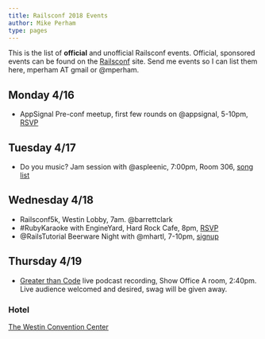 ```yaml
---
title: Railsconf 2018 Events
author: Mike Perham
type: pages
---
```


This is the list of **official** and unofficial Railsconf events.  Official,
sponsored events can be found on the [Railsconf](http://railsconf.com/) site.
Send me events so I can list them here, mperham AT gmail or @mperham.

## Monday 4/16

* AppSignal Pre-conf meetup, first few rounds on @appsignal, 5-10pm, [RSVP](https://www.eventbrite.com/e/pre-railsconf-meetup-tickets-45111838724)

## Tuesday 4/17

* Do you music?  Jam session with @aspleenic, 7:00pm, Room 306, [song
list](http://github.com/aspleenic/railsconf-2011-musicjam)

## Wednesday 4/18

* Railsconf5k, Westin Lobby, 7am. @barrettclark
* #RubyKaraoke with EngineYard, Hard Rock Cafe, 8pm, [RSVP](https://www.engineyard.com/railskaraoke)
* @RailsTutorial Beerware Night with @mhartl, 7-10pm, [signup](https://www.eventbrite.com/e/7th-semi-annual-rails-tutorial-beerware-night-tickets-45036732078)

## Thursday 4/19

* [Greater than Code](https://www.greaterthancode.com/) live podcast recording, Show Office A room, 2:40pm.
  Live audience welcomed and desired, swag will be given away.

### Hotel

[The Westin Convention Center](http://www.westinpittsburgh.com/)
